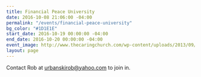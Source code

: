 ```yaml
---
title: Financial Peace University
date: 2016-10-08 21:06:00 -04:00
permalink: "/events/financial-peace-university"
bg_color: "#1D1E1E"
start_date: 2016-10-19 00:00:00 -04:00
end_date: 2016-10-20 00:00:00 -04:00
event_image: http://www.thecaringchurch.com/wp-content/uploads/2013/09/Financial-Peace-University-Home-Page-Event.png
layout: page
---
```


Contact Rob at urbanskirob@yahoo.com to join in.